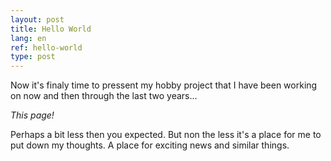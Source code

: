 ```yaml
---
layout: post
title: Hello World
lang: en
ref: hello-world
type: post
---
```


Now it's finaly time to pressent my hobby project that I have been working on
now and then through the last two years...

*This page!*

Perhaps a bit less then you expected. But non the less it's a place for me to
put down my thoughts. A place for exciting news and similar things.


